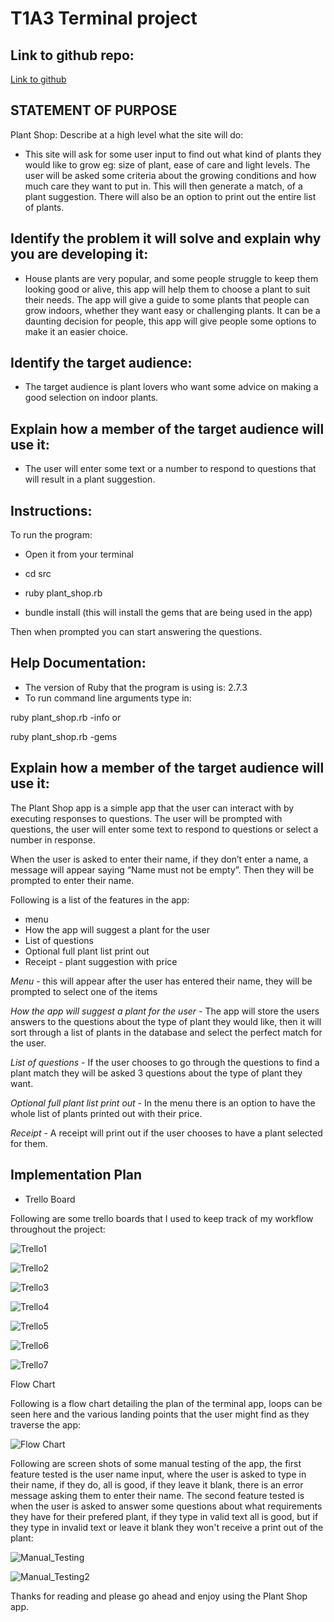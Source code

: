 # T1A3 Terminal project

## **Link to github repo:**
[Link to github](https://github.com/tash-tag/plant_shop)
## **STATEMENT OF PURPOSE**

Plant Shop:
Describe at a high level what the site will do: 
-	This site will ask for some user input to find out what kind of plants they would like to grow eg:  size of plant, ease of care and light levels. The user will be asked some criteria about the growing conditions and how much care they want to put in. This will then generate a match, of a plant suggestion. There will also be an option to print out the entire list of plants.


## **Identify the problem it will solve and explain why you are developing it:**
- House plants are very popular, and some people struggle to keep them looking good or 
alive, this app will help them to choose a plant to suit their needs.
The app will give a guide to some plants that people can grow indoors, whether they want easy or challenging plants. It can be a daunting decision for people, this app will give people some options to make it an easier choice.

## **Identify the target audience:**
- The target audience is plant lovers who want some advice on making a good selection on indoor plants.

## **Explain how a member of the target audience will use it:**
- The user will enter some text or a number to respond to questions that will result in a plant suggestion.
## **Instructions:**
To run the program: 

- Open it from your terminal

- cd src

- ruby plant_shop.rb

- bundle install (this will install the gems that are being used in the app)

Then when prompted you can start answering the questions.

## **Help Documentation:**

- The version of Ruby that the program is using is: 2.7.3
- To run command line arguments type in: 

ruby plant_shop.rb -info or

ruby plant_shop.rb -gems


## **Explain how a member of the target audience will use it:** 

The Plant Shop app is a simple app that the user can interact with by executing responses to questions. 
The user will be prompted with questions, the user will enter some text to respond to questions or select a number in response.

When the user is asked to enter their name, if they don’t enter a name, a message will appear saying “Name must not be empty”. Then they will be prompted to enter their name.

Following is a list of the features in the app:

- menu
- How the app will suggest a plant for the user
- List of questions 
- Optional full plant list print out
- Receipt - plant suggestion with price

*Menu* - this will appear after the user has entered their name, they will be prompted to select one of the items

*How the app will suggest a plant for the user* - The app will store the users answers to the questions about the type of plant they would like, then it will sort through a list of plants in the database and select the perfect match for the user.

*List of questions* - If the user chooses to go through the questions to find a plant match they will be asked 3 questions about the type of plant they want.

*Optional full plant list print out* - In the menu there is an option to have the whole list of plants printed out with their price.

*Receipt* - A receipt will print out if the user chooses to have a plant selected for them.

## Implementation Plan

- Trello Board

Following are some trello boards that I used to keep track of my workflow throughout the project:

![Trello1](./docs/trello1.png)

![Trello2](./docs/trello2.png)

![Trello3](./docs/trello3.png)

![Trello4](./docs/trello4.png)

![Trello5](./docs/trello5.png)

![Trello6](./docs/trello6.png)

![Trello7](./docs/trello7.png)

Flow Chart

Following is a flow chart detailing the plan of the terminal app, loops can be seen here and the various landing points that the user might find as they traverse the app:

![Flow Chart](./docs/FlowChart.png)

Following are screen shots of some manual testing of the app, the first feature tested is the user name input, where the user is asked to type in their name, if they do, all is good, if they leave it blank, there is an error message asking them to enter their name. The second feature tested is when the user is asked to answer some questions about what requirements they have for their prefered plant, if they type in valid text all is good, but if they type in invalid text or leave it blank they won't receive a print out of the plant:

![Manual_Testing](./docs/ManualTest.png)


![Manual_Testing2](./docs/ManualTest2.png)

Thanks for reading and please go ahead and enjoy using the Plant Shop app.

